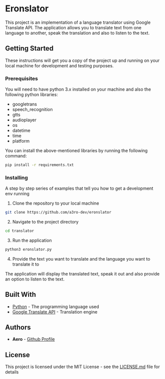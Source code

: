 # Eronslator

This project is an implementation of a language translator using Google Translate API. The application allows you to translate text from one language to another, speak the translation and also to listen to the text. 

## Getting Started

These instructions will get you a copy of the project up and running on your local machine for development and testing purposes.

### Prerequisites

You will need to have python 3.x installed on your machine and also the following python libraries:

- googletrans
- speech_recognition
- gtts
- audioplayer
- os
- datetime
- time
- platform

You can install the above-mentioned libraries by running the following command:

```bash
pip install -r requirements.txt
```


### Installing

A step by step series of examples that tell you how to get a development env running

1. Clone the repository to your local machine

```bash
git clone https://github.com/a3ro-dev/eronslator
```

2. Navigate to the project directory

```bash
cd translator
```

3. Run the application

```bash
python3 eronslator.py
```

4. Provide the text you want to translate and the language you want to translate it to

The application will display the translated text, speak it out and also provide an option to listen to the text.

## Built With

* [Python](https://www.python.org/) - The programming language used
* [Google Translate API](https://cloud.google.com/translate) - Translation engine

## Authors

* **Aero** - [Github Profile](https://github.com/a3ro-dev)

## License

This project is licensed under the MIT License - see the [LICENSE.md](LICENSE.md) file for details



